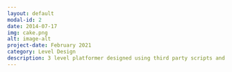 ```yaml
---
layout: default
modal-id: 2
date: 2014-07-17
img: cake.png
alt: image-alt
project-date: February 2021
category: Level Design
description: 3 level platformer designed using third party scripts and tiles. Made to make a proper difficulty curve
---
```

